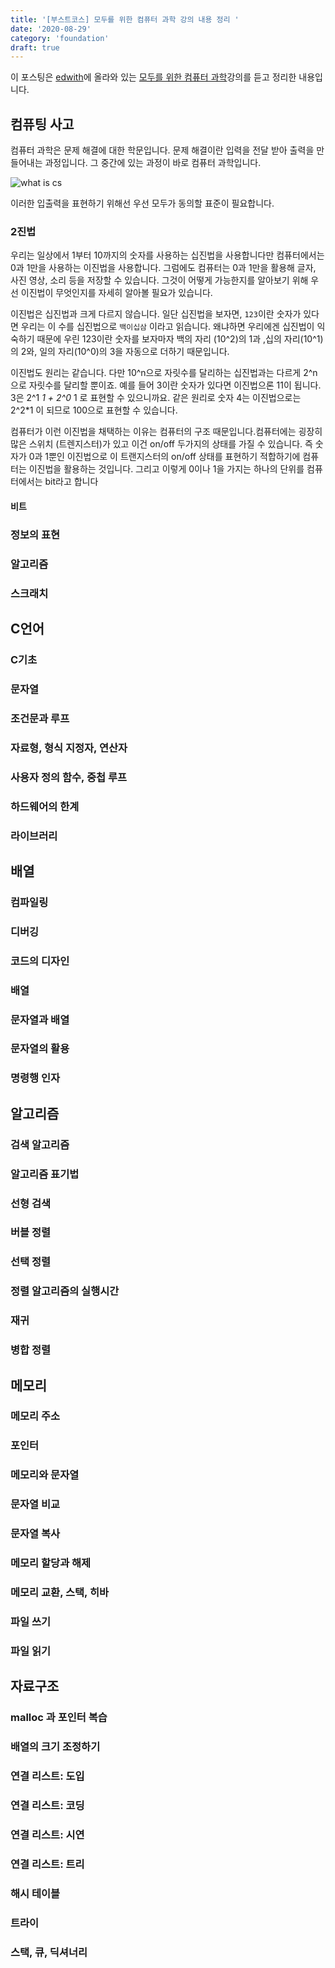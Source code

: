 ```yaml
---
title: '[부스트코스] 모두를 위한 컴퓨터 과학 강의 내용 정리 '
date: '2020-08-29'
category: 'foundation'
draft: true
---
```


이 포스팅은 [edwith](https://www.edwith.org/)에 올라와 있는 [모두를 위한 컴퓨터 과학](https://www.edwith.org/boostcourse-cs-050)강의를 듣고 정리한 내용입니다.

## 컴퓨팅 사고

컴퓨터 과학은 문제 해결에 대한 학문입니다. 문제 해결이란 입력을 전달 받아 출력을 만들어내는 과정입니다. 그 중간에 있는 과정이 바로 컴퓨터 과학입니다.

![what is cs](https://cphinf.pstatic.net/mooc/20200607_118/1591509237959928I3_PNG/mceclip0.png)

이러한 입출력을 표현하기 위해선 우선 모두가 동의할 표준이 필요합니다.

### 2진법

우리는 일상에서 1부터 10까지의 숫자를 사용하는 십진법을 사용합니다만 컴퓨터에서는 0과 1만을 사용하는 이진법을 사용합니다. 그럼에도 컴퓨터는 0과 1만을 활용해 글자, 사진 영상, 소리 등을 저장할 수 있습니다. 그것이 어떻게 가능한지를 알아보기 위해 우선 이진법이 무엇인지를 자세히 알아볼 필요가 있습니다.

이진법은 십진법과 크게 다르지 않습니다. 일단 십진법을 보자면,  `123`이란 숫자가 있다면 우리는 이 수를 십진법으로 `백이십삼` 이라고 읽습니다. 왜냐하면 우리에겐 십진법이 익숙하기 때문에 우린 123이란 숫자를 보자마자 백의 자리 (10^2)의 1과 ,십의 자리(10^1)의 2와, 일의 자리(10^0)의 3을 자동으로 더하기 때문입니다.

이진법도 원리는 같습니다. 다만 10^n으로 자릿수를 달리하는 십진법과는 다르게 2^n 으로 자릿수를 달리할 뿐이죠. 예를 들어 3이란 숫자가 있다면 이진법으론 11이 됩니다. 3은 2^1 *1 + 2^0* 1 로 표현할 수 있으니까요. 같은 원리로 숫자 4는 이진법으로는 2^2*1 이 되므로 100으로 표현할 수 있습니다.

컴퓨터가 이런 이진법을 채택하는 이유는 컴퓨터의 구조 때문입니다.컴퓨터에는 굉장히 많은 스위치 (트렌지스터)가 있고 이건 on/off 두가지의 상태를 가질 수 있습니다. 즉 숫자가 0과 1뿐인 이진법으로 이 트랜지스터의 on/off 상태를 표현하기 적합하기에 컴퓨터는 이진법을 활용하는 것입니다. 그리고 이렇게 0이나 1을 가지는 하나의 단위를 컴퓨터에서는 bit라고 합니다

#### 비트

### 정보의 표현

### 알고리즘

### 스크래치

## C언어

### C기초

### 문자열

### 조건문과 루프

### 자료형, 형식 지정자, 연산자

### 사용자 정의 함수, 중첩 루프

### 하드웨어의 한계

### 라이브러리

## 배열

### 컴파일링

### 디버깅

### 코드의 디자인

### 배열

### 문자열과 배열

### 문자열의 활용

### 명령행 인자

## 알고리즘

### 검색 알고리즘

### 알고리즘 표기법

### 선형 검색

### 버블 정렬

### 선택 정렬

### 정렬 알고리즘의 실행시간

### 재귀

### 병합 정렬

## 메모리

### 메모리 주소

### 포인터

### 메모리와 문자열

### 문자열 비교

### 문자열 복사

### 메모리 할당과 해제

### 메모리 교환, 스택, 히바

### 파일 쓰기

### 파일 읽기

## 자료구조

### malloc 과 포인터 복습

### 배열의 크기 조정하기

### 연결 리스트: 도입

### 연결 리스트: 코딩

### 연결 리스트: 시연

### 연결 리스트: 트리

### 해시 테이블

### 트라이

### 스택, 큐, 딕셔너리
